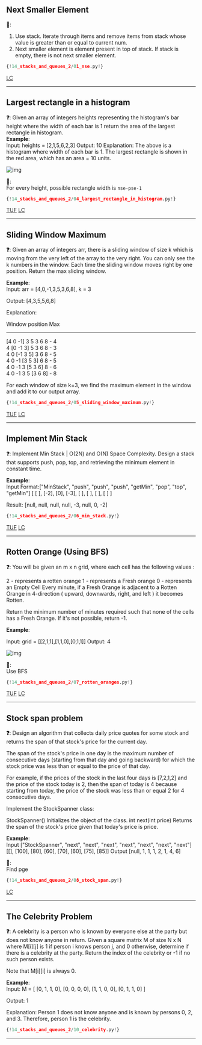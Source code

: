 ## Next Smaller Element

**🧠**:  
1. Use stack. Iterate through items and remove items from stack whose value is greater than or equal to current num.   
2. Next smaller element is element present in top of stack. If stack is empty, there is not next smaller element.  

```py
{!14_stacks_and_queues_2/01_nse.py!}
```

[LC](https://www.interviewbit.com/problems/nearest-smaller-element/)<br>

---

## Largest rectangle in a histogram

**❓**: Given an array of integers heights representing the histogram's bar height where the width of each bar is 1  return the area of the largest rectangle in histogram.  
**Example**:  
Input: heights = [2,1,5,6,2,3]
Output: 10
Explanation: The above is a histogram where width of each bar is 1.
The largest rectangle is shown in the red area, which has an area = 10 units.

![img](https://assets.leetcode.com/uploads/2021/01/04/histogram.jpg)

**🧠**:  
For every height, possible rectangle width is `nse-pse-1`

```py
{!14_stacks_and_queues_2/04_largest_rectangle_in_histogram.py!}
```

[TUF](https://takeuforward.org/data-structure/area-of-largest-rectangle-in-histogram/) [LC](https://leetcode.com/problems/largest-rectangle-in-histogram/)<br>

---

## Sliding Window Maximum

**❓**: Given an array of integers arr, there is a sliding window of size k which is moving from the very left of the array to the very right. You can only see the k numbers in the window. Each time the sliding window moves right by one position. Return the max sliding window.

**Example**:  
Input: arr = [4,0,-1,3,5,3,6,8], k = 3

Output: [4,3,5,5,6,8]

Explanation: 

Window position                   Max  
------------------------         -----  
[4  0  -1] 3  5  3  6  8           - 4  
 4 [0  -1  3] 5  3  6  8           - 3  
 4  0 [-1  3  5] 3  6  8           - 5  
 4  0  -1 [3  5  3] 6  8           - 5  
 4  0  -1  3 [5  3  6] 8           - 6  
 4  0  -1  3  5 [3  6  8]          - 8  

For each window of size k=3, we find the maximum element in the window and add it to our output array.

```py
{!14_stacks_and_queues_2/05_sliding_window_maximum.py!}
```

[TUF](https://takeuforward.org/data-structure/sliding-window-maximum/) [LC](https://leetcode.com/problems/sliding-window-maximum/description/)<br>

---

## Implement Min Stack

**❓**: Implement Min Stack | O(2N) and O(N) Space Complexity. Design a stack that supports push, pop, top, and retrieving the minimum element in constant time.

**Example**:  
Input Format:["MinStack", "push", "push", "push", "getMin", "pop", "top", "getMin"]
[
[ ], [-2], [0], [-3], [ ], [ ], [ ], [ ]
]

Result: [null, null, null, null, -3, null, 0, -2]

```py
{!14_stacks_and_queues_2/06_min_stack.py!}
```

[TUF](https://takeuforward.org/data-structure/implement-min-stack-o2n-and-on-space-complexity/) [LC](https://leetcode.com/problems/min-stack/description/)<br>

---

## Rotten Orange (Using BFS)

**❓**: You will be given an m x n grid, where each cell has the following values : 

2  -  represents a rotten orange
1  -  represents a Fresh orange
0  -  represents an Empty Cell
Every minute, if a Fresh Orange is adjacent to a Rotten Orange in 4-direction ( upward, downwards, right, and left ) it becomes Rotten. 

Return the minimum number of minutes required such that none of the cells has a Fresh Orange. If it's not possible, return -1.

**Example**:  

Input: grid = [[2,1,1],[1,1,0],[0,1,1]]
Output: 4

![img](https://assets.leetcode.com/uploads/2019/02/16/oranges.png)

**🧠**:  
Use BFS

```py
{!14_stacks_and_queues_2/07_rotten_oranges.py!}
```

[TUF](https://takeuforward.org/data-structure/rotten-oranges-min-time-to-rot-all-oranges-bfs/) [LC](https://leetcode.com/problems/rotting-oranges/description/)<br>

---

## Stock span problem

**❓**: Design an algorithm that collects daily price quotes for some stock and returns the span of that stock's price for the current day.

The span of the stock's price in one day is the maximum number of consecutive days (starting from that day and going backward) for which the stock price was less than or equal to the price of that day.

For example, if the prices of the stock in the last four days is [7,2,1,2] and the price of the stock today is 2, then the span of today is 4 because starting from today, the price of the stock was less than or equal 2 for 4 consecutive days.

Implement the StockSpanner class:

StockSpanner() Initializes the object of the class.
int next(int price) Returns the span of the stock's price given that today's price is price.

**Example**:  
Input
["StockSpanner", "next", "next", "next", "next", "next", "next", "next"]
[[], [100], [80], [60], [70], [60], [75], [85]]
Output
[null, 1, 1, 1, 2, 1, 4, 6]

**🧠**:  
Find pge

```py
{!14_stacks_and_queues_2/08_stock_span.py!}
```

[LC](https://leetcode.com/problems/online-stock-span/description/)<br>

---

## The Celebrity Problem

**❓**: A celebrity is a person who is known by everyone else at the party but does not know anyone in return. Given a square matrix M of size N x N where M[i][j] is 1 if person i knows person j, and 0 otherwise, determine if there is a celebrity at the party. Return the index of the celebrity or -1 if no such person exists.

Note that M[i][i] is always 0.

**Example**:  
Input: M = [ [0, 1, 1, 0], [0, 0, 0, 0], [1, 1, 0, 0], [0, 1, 1, 0] ]

Output: 1

Explanation: Person 1 does not know anyone and is known by persons 0, 2, and 3. Therefore, person 1 is the celebrity.

```py
{!14_stacks_and_queues_2/10_celebrity.py!}
```

---
